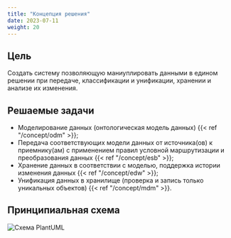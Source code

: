 ```yaml
---
title: "Концепция решения"
date: 2023-07-11
weight: 20
---
```

## Цель

Создать систему позволяющую маниуплировать данными в едином решении при передаче, классификации и унификации, хранении и анализе их изменения.

## Решаемые задачи

- Моделирование данных (онтологическая модель данных) {{< ref "/concept/odm" >}};
- Передача соответствующих модели данных от источника(ов) к приемнику(ам) с применением правил условной маршрутизации и преобразования данных {{< ref "/concept/esb" >}};
- Хранение данных в соответствии с моделью, поддержка истории изменения данных {{< ref "/concept/edw" >}};
- Унификация данных в хранилище (проверка и запись только уникальных объектов) {{< ref "/concept/mdm" >}}.

## Принципиальная схема

![Схема PlantUML](http://www.plantuml.com/plantuml/proxy?cache=no&src=https://aagorlan.github.io/onec-esb-kb/plantuml/concept/1.puml)
